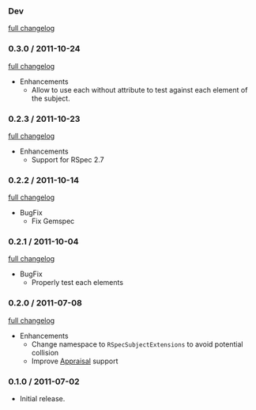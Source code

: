 ### Dev

[full changelog](http://github.com/ZenCocoon/rspec-subject-extensions/compare/v0.3.0...master)

### 0.3.0 / 2011-10-24

[full changelog](http://github.com/ZenCocoon/rspec-subject-extensions/compare/v0.2.3...v0.3.0)

* Enhancements
  * Allow to use each without attribute to test against each element of the subject.

### 0.2.3 / 2011-10-23

[full changelog](http://github.com/ZenCocoon/rspec-subject-extensions/compare/v0.2.2...v0.2.3)

* Enhancements
  * Support for RSpec 2.7

### 0.2.2 / 2011-10-14

[full changelog](http://github.com/ZenCocoon/rspec-subject-extensions/compare/v0.2.1...v0.2.2)

* BugFix
  * Fix Gemspec

### 0.2.1 / 2011-10-04

[full changelog](http://github.com/ZenCocoon/rspec-subject-extensions/compare/v0.2.0...v0.2.1)

* BugFix
  * Properly test each elements

### 0.2.0 / 2011-07-08

[full changelog](http://github.com/ZenCocoon/rspec-subject-extensions/compare/v0.1.0...v0.2.0)

* Enhancements
  * Change namespace to `RSpecSubjectExtensions` to avoid potential collision
  * Improve [Appraisal](https://github.com/thoughtbot/appraisal) support

### 0.1.0 / 2011-07-02

* Initial release.